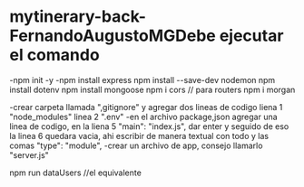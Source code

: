 # mytinerary-back-FernandoAugustoMGDebe ejecutar el comando

-npm init -y
-npm install express
npm install --save-dev nodemon
npm install dotenv
npm install mongoose
npm i cors // para routers
npm i morgan

-crear carpeta llamada ",gitignore" y agregar dos lineas de codigo
liena 1 "node_modules"
linea 2 ".env"
-en el archivo package,json agregar una linea de codigo, en la liena 5 "main": "index.js", dar enter y seguido de eso la linea 6 quedara vacia, ahi escribir de manera textual con todo y las comas "type": "module",
-crear un archivo de app, consejo llamarlo "server.js"

npm run dataUsers //el equivalente
